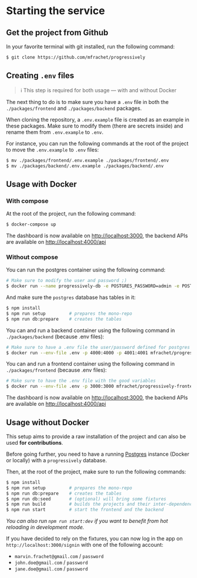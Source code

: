 # Starting the service

## Get the project from Github

In your favorite terminal with git installed, run the following command:

```sh
$ git clone https://github.com/mfrachet/progressively
```

## Creating `.env` files

> ℹ️ This step is required for both usage — with and without Docker

The next thing to do is to make sure you have a `.env` file in both the `./packages/frontend` and `./packages/backend` packages.

When cloning the repository, a `.env.example` file is created as an example in these packages. Make sure to modify them (there are secrets inside) and rename them from `.env.example` to `.env`.

For instance, you can run the following commands at the root of the project to move the `.env.example` to `.env` files:

```sh
$ mv ./packages/frontend/.env.example ./packages/frontend/.env
$ mv ./packages/backend/.env.example ./packages/backend/.env
```

## Usage with Docker

### With compose

At the root of the project, run the following command:

```sh
$ docker-compose up
```

The dashboard is now available on [http://localhost:3000](http://localhost:3000), the backend APIs are available on [http://localhost:4000/api](http://localhost:4000/api)

### Without compose

You can run the postgres container using the following command:

```sh
# Make sure to modify the user and password ;)
$ docker run --name progressively-db -e POSTGRES_PASSWORD=admin -e POSTGRES_USER=admin -e POSTGRES_DB=progressively -p 5432:5432 -d postgres
```

And make sure the `postgres` database has tables in it:

```sh
$ npm install
$ npm run setup         # prepares the mono-repo
$ npm run db:prepare    # creates the tables
```

You can and run a backend container using the following command in `./packages/backend` (because .env files):

```sh
# Make sure to have a .env file the user/password defined for postgres
$ docker run --env-file .env -p 4000:4000 -p 4001:4001 mfrachet/progressively-backend
```

You can and run a frontend container using the following command in `./packages/frontend` (because .env files):

```sh
# Make sure to have the .env file with the good variables
$ docker run --env-file .env -p 3000:3000 mfrachet/progressively-frontend
```

The dashboard is now available on [http://localhost:3000](http://localhost:3000), the backend APIs are available on [http://localhost:4000/api](http://localhost:4000/api)

## Usage without Docker

This setup aims to provide a raw installation of the project and can also be used **for contributions**.

Before going further, you need to have a running [Postgres](https://www.postgresql.org/) instance (Docker or locally) with a `progressively` database.

Then, at the root of the project, make sure to run the following commands:

```sh
$ npm install
$ npm run setup         # prepares the mono-repo
$ npm run db:prepare    # creates the tables
$ npm run db:seed       # (optional) will bring some fixtures
$ npm run build         # builds the projects and their inter-dependencies
$ npm run start         # start the frontend and the backend
```

_You can also run `npm run start:dev` if you want to benefit from hot reloading in development mode._

If you have decided to rely on the fixtures, you can now log in the app on `http://localhost:3000/signin` with one of the following account:

- `marvin.frachet@gmail.com` / `password`
- `john.doe@gmail.com` / `password`
- `jane.doe@gmail.com` / `password`
